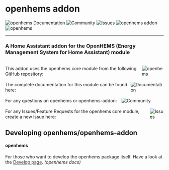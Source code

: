 <!-- markdown file presented on the documentation tab -->

# openhems addon

<div>
 <a style="text-decoration:none" href="https://openhems.readthedocs.io/en/latest/">
      <img src="https://raw.githubusercontent.com/abriotde/openhems/master/docs/images/Documentation_button.svg" alt="openhems Documentation">
  </a>
   <a style="text-decoration:none" href="https://community.home-assistant.io/t/openhems-an-energy-management-for-home-assistant/338126">
      <img src="https://raw.githubusercontent.com/abriotde/openhems/master/docs/images/Community_button.svg" alt="Community">
  </a>
  <a style="text-decoration:none" href="https://github.com/abriotde/openhems/issues">
      <img src="https://raw.githubusercontent.com/abriotde/openhems/master/docs/images/Issues_button.svg" alt="Issues">
  </a>
  <a style="text-decoration:none" href="https://github.com/abriotde/openhems-addon">
     <img src="https://raw.githubusercontent.com/abriotde/openhems/master/docs/images/openhems_Add_on_button.svg" alt="openhems addon">
  </a>
  <a style="text-decoration:none" href="https://github.com/abriotde/openhems-sample">
     <img src="https://raw.githubusercontent.com/abriotde/openhems/master/docs/images/openhems_button.svg" alt="openhems">
  </a>
</div>

---

### A Home Assistant addon for the OpenHEMS (Energy Management System for Home Assistant) module

</br>

<div style="display: flex;">
This addon uses the openhems core module from the following GitHub repository:
&nbsp; &nbsp;
<a style="text-decoration:none" href="https://github.com/abriotde/openhems-sample">
    <img src="https://raw.githubusercontent.com/abriotde/openhems/master/docs/images/openhems_button.svg" alt="openhems">
</a>
</div>

</br>

<div style="display: flex;">
The complete documentation for this module can be found here:
&nbsp; &nbsp;
<a style="text-decoration:none" href="https://openhems.readthedocs.io/en/latest/">
    <img src="https://raw.githubusercontent.com/abriotde/openhems/master/docs/images/Documentation_button.svg" alt="Documentation">
</a>
</div>

</br>

<div style="display: flex;">
For any questions on openhems or openhems-addon:
&nbsp; &nbsp;
<a style="text-decoration:none" href="https://community.home-assistant.io/t/openhems-an-energy-management-for-home-assistant/338126">
    <img src="https://raw.githubusercontent.com/abriotde/openhems/master/docs/images/Community_button.svg" alt="Community">
</a>
</div>

</br>

<div style="display: flex;">
For any Issues/Feature Requests for the openhems core module, create a new issue here:
&nbsp; &nbsp;
<a style="text-decoration:none" href="https://github.com/abriotde/openhems/issues">
    <img src="https://raw.githubusercontent.com/abriotde/openhems/master/docs/images/Issues_button.svg" alt="Issues">
</a>
</div>

## Developing openhems/openhems-addon

#### **openhems**
For those who want to develop the openhems package itself. Have a look at the [Develop page](https://openhems.readthedocs.io/en/latest/develop.html). _(openhems docs)_ 

